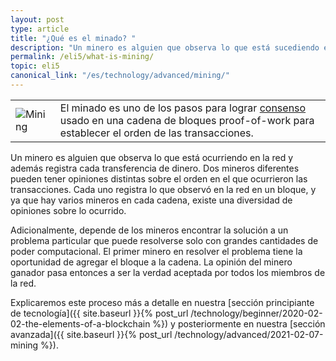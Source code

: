 ```yaml
---
layout: post
type: article
title: "¿Qué es el minado? "
description: "Un minero es alguien que observa lo que está sucediendo en la red y registra cada transferencia de dinero."
permalink: /eli5/what-is-mining/
topic: eli5
canonical_link: "/es/technology/advanced/mining/"
---
```


<table class="table lead">
    <tr>
        <td class="icon"><img src="/assets/post_files/eli5/what-is-mining/Mining.jpg" alt="Mining"></td>
        <td>
            El minado es uno de los pasos para lograr <a href="{{ site.baseurl }}{% post_url /eli5/2000-01-07-what-is-consensus %}">consenso</a> usado en una cadena de bloques proof-of-work para establecer el orden de las transacciones.
        </td>
    </tr>
</table>

Un minero es alguien que observa lo que está ocurriendo en la red y además registra cada transferencia de dinero. Dos mineros diferentes pueden tener opiniones distintas sobre el orden en el que ocurrieron las transacciones. Cada uno registra lo que observó en la red en un bloque, y ya que hay varios mineros en cada cadena, existe una diversidad de opiniones sobre lo ocurrido.

Adicionalmente, depende de los mineros encontrar la solución a un problema particular que puede resolverse solo con grandes cantidades de poder computacional. El primer minero en resolver el problema tiene la oportunidad de agregar el bloque a la cadena. La opinión del minero ganador pasa entonces a ser la verdad aceptada por todos los miembros de la red.

Explicaremos este proceso más a detalle en nuestra [sección principiante de tecnología]({{ site.baseurl }}{% post_url /technology/beginner/2020-02-02-the-elements-of-a-blockchain %}) y posteriormente en nuestra [sección avanzada]({{ site.baseurl }}{% post_url /technology/advanced/2021-02-07-mining %}).

